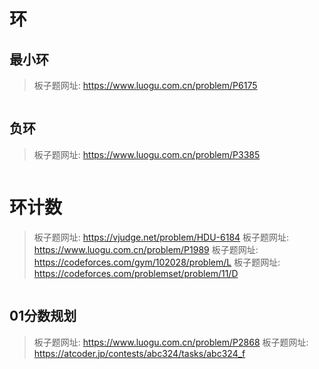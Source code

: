 # 环

## 最小环

> 板子题网址: https://www.luogu.com.cn/problem/P6175

```cpp

```

## 负环

> 板子题网址: https://www.luogu.com.cn/problem/P3385

```cpp

```

# 环计数

> 板子题网址: https://vjudge.net/problem/HDU-6184
> 板子题网址: https://www.luogu.com.cn/problem/P1989
> 板子题网址: https://codeforces.com/gym/102028/problem/L
> 板子题网址: https://codeforces.com/problemset/problem/11/D

```cpp

```

## 01分数规划

> 板子题网址: https://www.luogu.com.cn/problem/P2868
> 板子题网址: https://atcoder.jp/contests/abc324/tasks/abc324_f

```cpp

```
